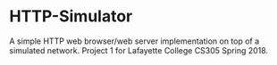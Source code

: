 # HTTP-Simulator
A simple HTTP web browser/web server implementation on top of a simulated network. Project 1 for Lafayette College CS305 Spring 2018.
